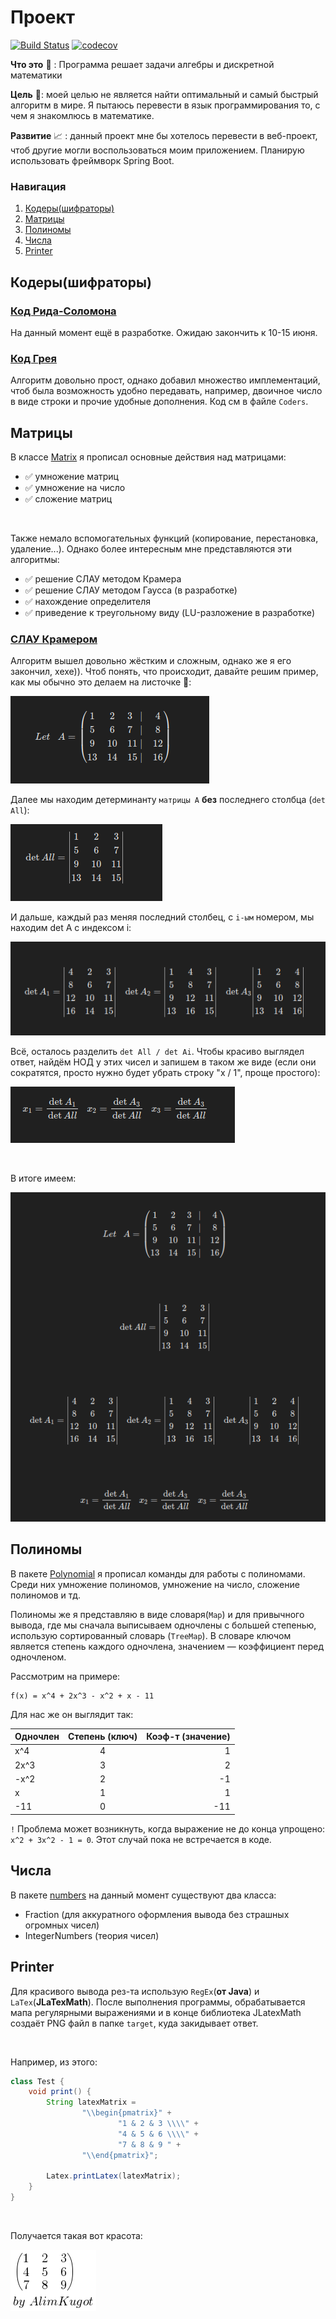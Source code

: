 # Проект

[![Build Status](https://travis-ci.com/AlimKugot/HigherMathJava.svg?branch=master)](https://travis-ci.com/AlimKugot/HigherMathJava)
[![codecov](https://codecov.io/gh/AlimKugot/HigherMathJava/branch/master/graph/badge.svg?token=009BFV5P27)](https://codecov.io/gh/AlimKugot/HigherMathJava)

**Что это** 👷 : Программа решает задачи алгебры и дискретной математики

**Цель** 🎯: моей целью не является найти оптимальный и самый быстрый алгоритм в мире. Я пытаюсь перевести в язык
программирования то, с чем я знакомлюсь в математике.

**Развитие** 📈 : данный проект мне бы хотелось перевести в веб-проект, чтоб другие могли воспользоваться моим
приложением. Планирую использовать фреймворк Spring Boot.

### Навигация

1. [Кодеры(шифраторы)](#Кодеры(шифраторы))
2. [Матрицы](#Матрицы)
3. [Полиномы](#Полиномы)
4. [Числа](#Числа)
5. [Printer](#Printer)

## Кодеры(шифраторы)

### [Код Рида-Соломона](src/main/java/alim/math/coders/ReedSolomon.java)

На данный момент ещё в разработке. Ожидаю закончить к 10-15 июня.

### [Код Грея](src/main/java/alim/math/coders/Gray.java)

Алгоритм довольно прост, однако добавил множество имплементаций, чтоб была возможность удобно передавать, например,
двоичное число в виде строки и прочие удобные дополнения. Код см в файле `Coders`.

## Матрицы

В классе [Matrix](src/main/java/alim/math/matrix) я прописал основные действия над матрицами:

- ✅ умножение матриц
- ✅ умножение на число
- ✅ сложение матриц

<br>

Также немало вспомогательных функций (копирование, перестановка, удаление...). Однако более интересным мне
представляются эти алгоритмы:

- ✅ решение СЛАУ методом Крамера
- ✅ решение СЛАУ методом Гаусса (в разработке)
- ✅ нахождение определителя
- ✅ приведение к треугольному виду (LU-разложение в разработке)

### [СЛАУ Крамером](src/main/java/alim/math/matrix/slau/Cramer.java)

Алгоритм вышел довольно жёстким и сложным, однако же я его закончил, хехе)). Чтоб понять, что происходит, давайте решим
пример, как мы обычно это делаем на листочке 📝:

![alim.math.matrix A](/img/slauCramer/matrixA.png)

Далее мы находим детерминанту `матрицы А` **без** последнего столбца
(`det All`):

![detAll](/img/slauCramer/detAll.png)

И дальше, каждый раз меняя последний столбец, с `i-ым` номером, мы находим det A с индексом i:

![detA123](/img/slauCramer/detA123.png)

Всё, осталось разделить `det All / det Ai`. Чтобы красиво выглядел ответ, найдём НОД у этих чисел и запишем в таком же
виде (если они сократятся, просто нужно будет убрать строку "x / 1", проще простого):

![res](/img/slauCramer/result.png)

<br>

В итоге имеем:

![all](/img/slauCramer/all.png)

## Полиномы

В пакете [Polynomial](src/main/java/alim/math/polynomial/Polynomial.java) я прописал команды для работы с полиномами.
Среди них умножение полиномов, умножение на число, сложение полиномов и тд.

Полиномы же я представляю в виде словаря(`Map`) и для привычного вывода, где мы сначала выписываем одночлены с большей
степенью, использую сортированный словарь (`TreeMap`). В словаре ключом является степень каждого одночлена, значением —
коэффициент перед одночленом.

Рассмотрим на примере:

```
f(x) = x^4 + 2x^3 - x^2 + x - 11
```

Для нас же он выглядит так:

| Одночлен | Степень (ключ) | Коэф-т (значение)|
| -------- |:--------------:| ----------------:|
|   x^4    |       4        |        1         |
|  2x^3    |       3        |        2         |
|  -x^2    |       2        |       -1         |
|   x      |       1        |        1         |
|  -11     |       0        |       -11        |

`!` Проблема может возникнуть, когда выражение не до конца упрощено: \
`x^2 + 3x^2 - 1 = 0`. Этот случай пока не встречается в коде.

## Числа

В пакете [numbers](src/main/java/alim/math/numbers) на данный момент существуют два класса:

- Fraction (для аккуратного оформления вывода без страшных огромных чисел)
- IntegerNumbers (теория чисел)

## Printer

Для красивого вывода рез-та использую `RegEx`(**от Java**)
и `LaTex`(**JLaTexMath**). После выполнения программы, обрабатывается мапа регулярными выражениями и в конце библиотека
JLatexMath создаёт PNG файл в папке `target`, куда закидывает ответ.

<br> 

Например, из этого:

```java
class Test {
    void print() {
        String latexMatrix =
                "\\begin{pmatrix}" +
                        "1 & 2 & 3 \\\\" +
                        "4 & 5 & 6 \\\\" +
                        "7 & 8 & 9 " +
                "\\end{pmatrix}";

        Latex.printLatex(latexMatrix);
    }
}
```

<br>

Получается такая вот красота:

![latex](/img/printer.png)
